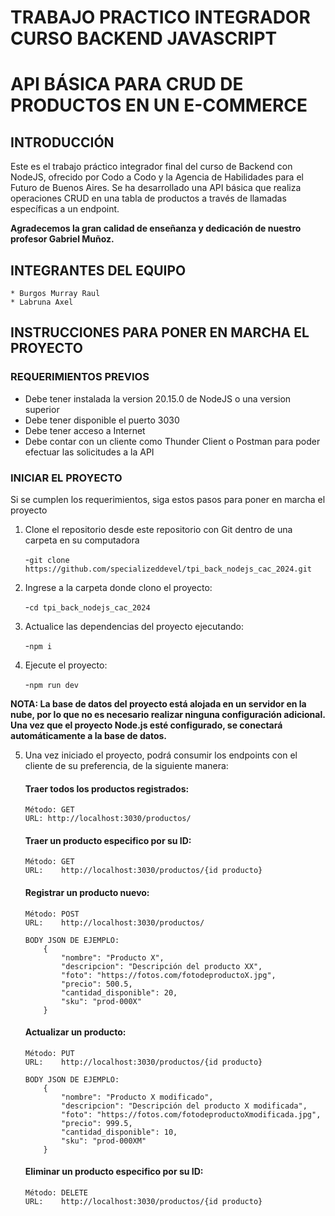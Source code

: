 # TRABAJO PRACTICO INTEGRADOR CURSO BACKEND JAVASCRIPT

# API BÁSICA PARA CRUD DE PRODUCTOS EN UN E-COMMERCE

## INTRODUCCIÓN

Este es el trabajo práctico integrador final del curso de Backend con NodeJS, ofrecido por Codo a Codo y la Agencia de Habilidades para el Futuro de Buenos Aires. Se ha desarrollado una API básica que realiza operaciones CRUD en una tabla de productos a través de llamadas específicas a un endpoint.

**Agradecemos la gran calidad de enseñanza y dedicación de nuestro profesor Gabriel Muñoz.**

## INTEGRANTES DEL EQUIPO

    * Burgos Murray Raul
    * Labruna Axel

## INSTRUCCIONES PARA PONER EN MARCHA EL PROYECTO

### REQUERIMIENTOS PREVIOS

- Debe tener instalada la version 20.15.0 de NodeJS o una version superior
- Debe tener disponible el puerto 3030
- Debe tener acceso a Internet
- Debe contar con un cliente como Thunder Client o Postman para poder efectuar las solicitudes a la API

### INICIAR EL PROYECTO

Si se cumplen los requerimientos, siga estos pasos para poner en marcha el proyecto

1. Clone el repositorio desde este repositorio con Git dentro de una carpeta en su computadora

   -`git clone https://github.com/specializeddevel/tpi_back_nodejs_cac_2024.git`

2. Ingrese a la carpeta donde clono el proyecto:

   -`cd tpi_back_nodejs_cac_2024`

3. Actualice las dependencias del proyecto ejecutando:

   -`npm i`

4. Ejecute el proyecto:

   -`npm run dev`

**NOTA: La base de datos del proyecto está alojada en un servidor en la nube, por lo que no es necesario realizar ninguna configuración adicional. Una vez que el proyecto Node.js esté configurado, se conectará automáticamente a la base de datos.**

5.  Una vez iniciado el proyecto, podrá consumir los endpoints con el cliente de su preferencia, de la siguiente manera:

    #### Traer todos los productos registrados:

        Método: GET
        URL: http://localhost:3030/productos/

    #### Traer un producto especifico por su ID:

        Método: GET
        URL:    http://localhost:3030/productos/{id producto}

    #### Registrar un producto nuevo:

        Método: POST
        URL:    http://localhost:3030/productos/

        BODY JSON DE EJEMPLO:
            {
                "nombre": "Producto X",
                "descripcion": "Descripción del producto XX",
                "foto": "https://fotos.com/fotodeproductoX.jpg",
                "precio": 500.5,
                "cantidad_disponible": 20,
                "sku": "prod-000X"
            }

    #### Actualizar un producto:

        Método: PUT
        URL:    http://localhost:3030/productos/{id producto}

        BODY JSON DE EJEMPLO:
            {
                "nombre": "Producto X modificado",
                "descripcion": "Descripción del producto X modificada",
                "foto": "https://fotos.com/fotodeproductoXmodificada.jpg",
                "precio": 999.5,
                "cantidad_disponible": 10,
                "sku": "prod-000XM"
            }

    #### Eliminar un producto especifico por su ID:

        Método: DELETE
        URL:    http://localhost:3030/productos/{id producto}
